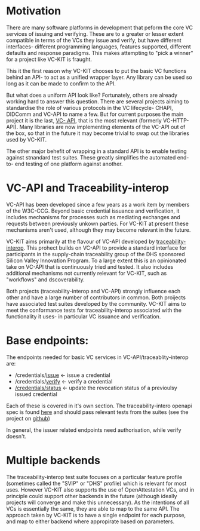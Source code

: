 
# Motivation

There are many software platforms in development that peform the core VC
services of issuing and verifying. These are to a greater or lesser extent
compatible in terms of the VCs they issue and verify, but have different
interfaces- different programming languages, features supported, different
defaults and response paradigms. This makes attempting to "pick a winner" for
a project like VC-KIT is fraught.

This it the first reason why VC-KIT chooses to put the basic VC functions
behind an API- to act as a unified wrapper layer. Any library can be used so
long as it can be made to confirm to the API.

But what does a uniform API look like? Fortunately, others are already working
hard to answer this question. There are several projects aiming to standardise
the role of various protocols in the VC lifecycle- CHAPI, DIDComm and VC-API
to name a few. But for current purposes the main project it is the last, [VC-
API](https://github.com/w3c-ccg/vc-api), that is the most relevant (formerly
VC-HTTP-API). Many libraries are now implementing elements of the VC-API out
of the box, so that in the future it may become trivial to swap out the
libraries used by VC-KIT.

The other major behefit of wrapping in a standard API is to enable testing
against stnandard test suites. These greatly simplifies the automated end-to-
end testing of one platform against another.

# VC-API and Traceability-interop

VC-API has been developed since a few years as a work item by members of the
W3C-CCG. Beyond basic credential issuance and verification, it includes
mechanisms for processes such as mediating exchanges and requests between
previously unkown parties. For VC-KIT at present these mechanisms aren't used,
although they may become relevant in the future.

VC-KIT aims primarily at the flavour of VC-API developed by [traceability-
interop](https://github.com/w3c-ccg/traceability-interop). This prohect builds
on VC-API to provide a standard interface for participants in the supply-chain
traceability group of the DHS sponsored Silicon Valley Innovation Program. To
a large extent this is an opinionated take on VC-API that is continuously
tried and tested. It also includes additional mechanisms not currently
relevant for VC-KIT, such as "workflows" and dscoverability.

Both projects (traceability-interop and VC-API) strongly influence each other
and have a large number of contributors in common. Both proijects have
associated test suites developed by the community. VC-KIT aims to meet the
conformance tests for traceability-interop associated with the functionality
it uses- in particular VC issuance and verification.

# Base endpoints:

The endpoints needed for basic VC services in VC-API/traceablity-interop are:

  * /credentials/[issue](Issuance-API_301662300.html) <\- issue a credential
  * /credentials/[verify](Verify-API_303041038.html) <\- verify a credential
  * [/credentials/status](Status-API_301662302.html) <\- update the revocation status of a previoulsy issued credential

Each of these is covered in it's own section. The traceability-intero openapi
spec is found [here](https://w3c-ccg.github.io/traceability-interop/) and
should pass relevant tests from the suites (see the project on
[github](https://github.com/w3c-ccg/traceability-interop))

In general, the issuer related endpoints need authorisation, while verify
doesn't.

# Multiple backends

The traceability-interop test suite focuses on a particular feature profile
(sometimes called the "SVIP" or "DHS" profile) which is relevant for most
uses. However VC-KIT also supports the use of OpenAttestation VCs, and in
principle could support other backends in the future (although ideally
projects will converge and make this unnecessary). As the intentions of all
VCs is essentially the same, they are able to map to the same API. The
approach taken by VC-KIT is to have a single endpoint for each purpose, and
map to either backend where appropirate based on parameters.

